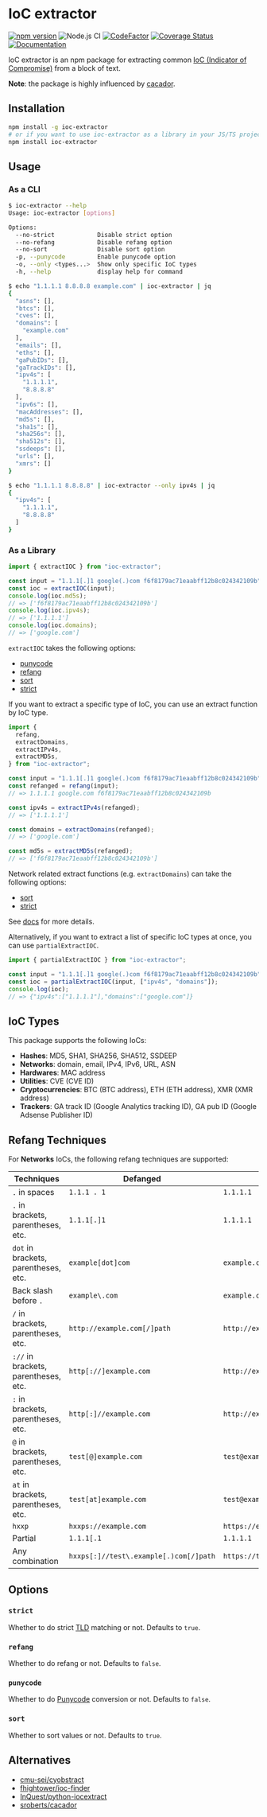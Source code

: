 # IoC extractor

[![npm version](https://badge.fury.io/js/ioc-extractor.svg)](https://badge.fury.io/js/ioc-extractor)
![Node.js CI](https://github.com/ninoseki/ioc-extractor/workflows/Node.js%20CI/badge.svg)
[![CodeFactor](https://www.codefactor.io/repository/github/ninoseki/ioc-extractor/badge)](https://www.codefactor.io/repository/github/ninoseki/ioc-extractor)
[![Coverage Status](https://coveralls.io/repos/github/ninoseki/ioc-extractor/badge.svg)](https://coveralls.io/github/ninoseki/ioc-extractor)
[![Documentation](https://img.shields.io/badge/docs-latest-brightgreen.svg)](https://ninoseki.github.io/ioc-extractor/)

IoC extractor is an npm package for extracting common [IoC (Indicator of Compromise)](https://en.wikipedia.org/wiki/Indicator_of_compromise) from a block of text.

**Note**: the package is highly influenced by [cacador](https://github.com/sroberts/cacador).

## Installation

```sh
npm install -g ioc-extractor
# or if you want to use ioc-extractor as a library in your JS/TS project
npm install ioc-extractor
```

## Usage

### As a CLI

```bash
$ ioc-extractor --help
Usage: ioc-extractor [options]

Options:
  --no-strict            Disable strict option
  --no-refang            Disable refang option
  --no-sort              Disable sort option
  -p, --punycode         Enable punycode option
  -o, --only <types...>  Show only specific IoC types
  -h, --help             display help for command
```

```bash
$ echo "1.1.1.1 8.8.8.8 example.com" | ioc-extractor | jq
{
  "asns": [],
  "btcs": [],
  "cves": [],
  "domains": [
    "example.com"
  ],
  "emails": [],
  "eths": [],
  "gaPubIDs": [],
  "gaTrackIDs": [],
  "ipv4s": [
    "1.1.1.1",
    "8.8.8.8"
  ],
  "ipv6s": [],
  "macAddresses": [],
  "md5s": [],
  "sha1s": [],
  "sha256s": [],
  "sha512s": [],
  "ssdeeps": [],
  "urls": [],
  "xmrs": []
}

$ echo "1.1.1.1 8.8.8.8" | ioc-extractor --only ipv4s | jq
{
  "ipv4s": [
    "1.1.1.1",
    "8.8.8.8"
  ]
}
```

### As a Library

```ts
import { extractIOC } from "ioc-extractor";

const input = "1.1.1[.]1 google(.)com f6f8179ac71eaabff12b8c024342109b";
const ioc = extractIOC(input);
console.log(ioc.md5s);
// => ['f6f8179ac71eaabff12b8c024342109b']
console.log(ioc.ipv4s);
// => ['1.1.1.1']
console.log(ioc.domains);
// => ['google.com']
```

`extractIOC` takes the following options:

- [punycode](#punycode)
- [refang](#refang)
- [sort](#sort)
- [strict](#strict)

If you want to extract a specific type of IoC, you can use an extract function by IoC type.

```ts
import {
  refang,
  extractDomains,
  extractIPv4s,
  extractMD5s,
} from "ioc-extractor";

const input = "1.1.1[.]1 google(.)com f6f8179ac71eaabff12b8c024342109b";
const refanged = refang(input);
// => 1.1.1.1 google.com f6f8179ac71eaabff12b8c024342109b

const ipv4s = extractIPv4s(refanged);
// => ['1.1.1.1']

const domains = extractDomains(refanged);
// => ['google.com']

const md5s = extractMD5s(refanged);
// => ['f6f8179ac71eaabff12b8c024342109b']
```

Network related extract functions (e.g. `extractDomains`) can take the following options:

- [sort](#sort)
- [strict](#strict)

See [docs](https://ninoseki.github.io/ioc-extractor/) for more details.

Alternatively, if you want to extract a list of specific IoC types at once, you can use `partialExtractIOC`.

```ts
import { partialExtractIOC } from "ioc-extractor";

const input = "1.1.1[.]1 google(.)com f6f8179ac71eaabff12b8c024342109b";
const ioc = partialExtractIOC(input, ["ipv4s", "domains"]);
console.log(ioc);
// => {"ipv4s":["1.1.1.1"],"domains":["google.com"]}
```

## IoC Types

This package supports the following IoCs:

- **Hashes**: MD5, SHA1, SHA256, SHA512, SSDEEP
- **Networks**: domain, email, IPv4, IPv6, URL, ASN
- **Hardwares**: MAC address
- **Utilities**: CVE (CVE ID)
- **Cryptocurrencies**: BTC (BTC address), ETH (ETH address), XMR (XMR address)
- **Trackers**: GA track ID (Google Analytics tracking ID), GA pub ID (Google Adsense Publisher ID)

## Refang Techniques

For **Networks** IoCs, the following refang techniques are supported:

| Techniques                           | Defanged                               | Refanged                        |
| ------------------------------------ | -------------------------------------- | ------------------------------- |
| `.` in spaces                        | `1.1.1 . 1`                            | `1.1.1.1`                       |
| `.` in brackets, parentheses, etc.   | `1.1.1[.]1`                            | `1.1.1.1`                       |
| `dot` in brackets, parentheses, etc. | `example[dot]com`                      | `example.com`                   |
| Back slash before `.`                | `example\.com`                         | `example.com`                   |
| `/` in brackets, parentheses, etc.   | `http://example.com[/]path`            | `http://example.com/path`       |
| `://` in brackets, parentheses, etc. | `http[://]example.com`                 | `http://example.com`            |
| `:` in brackets, parentheses, etc.   | `http[:]//example.com`                 | `http://example.com`            |
| `@` in brackets, parentheses, etc.   | `test[@]example.com`                   | `test@example.com`              |
| `at` in brackets, parentheses, etc.  | `test[at]example.com`                  | `test@example.com`              |
| `hxxp`                               | `hxxps://example.com`                  | `https://example.com`           |
| Partial                              | `1.1.1[.1`                             | `1.1.1.1`                       |
| Any combination                      | `hxxps[:]//test\.example[.)com[/]path` | `https://test.example.com/path` |

## Options

### `strict`

Whether to do strict [TLD](https://en.wikipedia.org/wiki/Top-level_domain) matching or not. Defaults to `true`.

### `refang`

Whether to do refang or not. Defaults to `false`.

### `punycode`

Whether to do [Punycode](https://en.wikipedia.org/wiki/Punycode) conversion or not. Defaults to `false`.

### `sort`

Whether to sort values or not. Defaults to `true`.

## Alternatives

- [cmu-sei/cyobstract](https://github.com/cmu-sei/cyobstract)
- [fhightower/ioc-finder](https://github.com/fhightower/ioc-finder)
- [InQuest/python-iocextract](https://github.com/InQuest/python-iocextract)
- [sroberts/cacador](https://github.com/sroberts/cacador)
